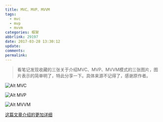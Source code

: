 ```yaml
---
title: MVC、MVP、MVVM
tags:
  - mvc
  - mvp
  - mvvm
categories: 框架
abbrlink: 29197
date: 2017-03-28 13:30:12
update:
comments:
permalink:
---
```

>看笔记发现收藏的三张关于介绍MVC、MVP、MVVM模式的三张图片，图片表示的简单明了，特此分享一下。具体来源不记得了，感谢原作者。
<!--more-->

![Alt MVC](./MVC.png)

![Alt MVP](./MVP.png)

![Alt MVVM](./MVVM.png)

[这篇文章介绍的更加详细](https://github.com/livoras/blog/issues/11)
